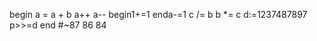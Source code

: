 begin
    a = a + b
    a++
    a--
    begin1+=1
    enda-=1
    c /= b
    b *= c
    d:=1237487897
    p>>=d
end
#~87 86 84
